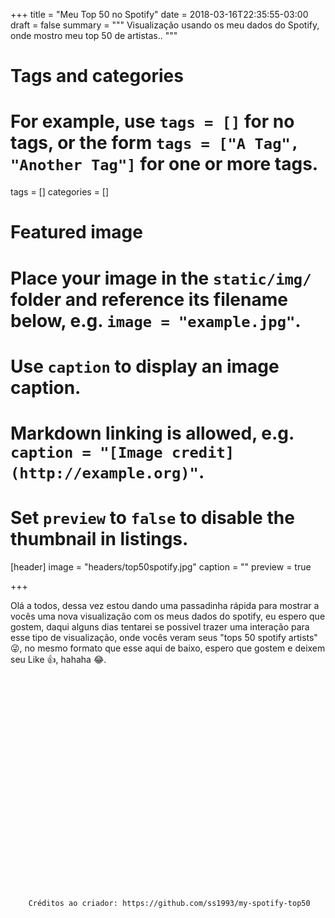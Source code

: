 +++
title = "Meu Top 50 no Spotify"
date = 2018-03-16T22:35:55-03:00
draft = false
summary = """
Visualização usando os meu dados do Spotify, onde mostro meu top 50 de artistas..
"""

# Tags and categories
# For example, use `tags = []` for no tags, or the form `tags = ["A Tag", "Another Tag"]` for one or more tags.
tags = []
categories = []

# Featured image
# Place your image in the `static/img/` folder and reference its filename below, e.g. `image = "example.jpg"`.
# Use `caption` to display an image caption.
#   Markdown linking is allowed, e.g. `caption = "[Image credit](http://example.org)"`.
# Set `preview` to `false` to disable the thumbnail in listings.
[header]
image = "headers/top50spotify.jpg"
caption = ""
preview = true

+++

Olá a todos, dessa vez estou dando uma passadinha rápida para mostrar a vocês uma nova visualização com os meus dados do spotify, eu espero que gostem, daqui alguns dias tentarei se possivel trazer uma interação para esse tipo de visualização, onde vocês veram seus "tops 50 spotify artists" :stuck_out_tongue_winking_eye:, no mesmo formato que esse aqui de baixo, espero que gostem e deixem seu Like :thumbsup:, hahaha :joy:.

<link rel="stylesheet" href="https://cdn.rawgit.com/tsleolima/portfolio-vis/ed55de71/content/meuTop50js/css/style.css">
<!-- Main -->
<div id="main">
    <div class="box container">
        <section>
            <svg width="930" height="630">
                <defs>
                    <filter id="greyscale">
                        <feColorMatrix
                                type="matrix"
                                values="0 1 0 0 0
                  0 1 0 0 0
                  0 1 0 0 0
                  0 1 0 1 0 ">
                        </feColorMatrix>
                    </filter>
                </defs>
            </svg>
        </section>
    </div>
</div>

        Créditos ao criador: https://github.com/ss1993/my-spotify-top50

<!-- Scripts -->
<script src="https://cdn.rawgit.com/tsleolima/portfolio-vis/ed55de71/content/meuTop50js/js/jquery.min.js"></script>
<script src="https://cdn.rawgit.com/tsleolima/portfolio-vis/ed55de71/content/meuTop50js/js/skel.min.js"></script>
<script src="https://cdn.rawgit.com/tsleolima/portfolio-vis/ed55de71/content/meuTop50js/js/util.js"></script>
<script src="https://cdn.rawgit.com/tsleolima/portfolio-vis/ed55de71/content/meuTop50js/js/main.js"></script>
<script src="https://d3js.org/d3.v4.min.js"></script>
<script src="https://cdnjs.cloudflare.com/ajax/libs/d3-legend/2.24.0/d3-legend.js"></script>
<script src="https://cdn.rawgit.com/tsleolima/portfolio-vis/ed55de71/content/meuTop50js/js/music_graph.js"></script>
